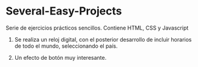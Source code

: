 # Several-Easy-Projects
Serie de ejercicios prácticos sencillos. Contiene HTML, CSS y Javascript

1) Se realiza un reloj digital, con el posterior desarrollo de incluir horarios de todo el mundo, seleccionando el país.

2) Un efecto de botón muy interesante. 
